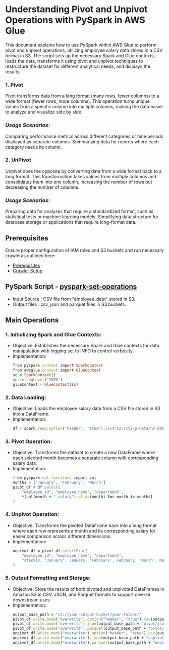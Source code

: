 # Understanding Pivot and Unpivot Operations with PySpark in AWS Glue

This document explains how to use PySpark within AWS Glue to perform pivot and unpivot operations, utilizing employee salary data stored in a CSV format in S3. The script sets up the necessary Spark and Glue contexts, loads the data, transforms it using pivot and unpivot techniques to restructure the dataset for different analytical needs, and displays the results.

### 1. Pivot 
Pivot transforms data from a long format (many rows, fewer columns) to a wide format (fewer rows, more columns). This operation turns unique values from a specific column into multiple columns, making the data easier to analyze and visualize side by side.

### *Usage Scenarios*:

Comparing performance metrics across different categories or time periods displayed as separate columns.
Summarizing data for reports where each category needs its column.

### 2. UnPivot
Unpivot does the opposite by converting data from a wide format back to a long format. This transformation takes values from multiple columns and consolidates them into one column, increasing the number of rows but decreasing the number of columns.

### *Usage Scenarios*:

Preparing data for analyses that require a standardized format, such as statistical tests or machine learning models.
Simplifying data structure for database storage or applications that require long-format data.

## Prerequisites

Ensure proper configuration of IAM roles and S3 buckets and run necessary crawleras outlined here:

* [Prerequisites]((/prerequisites.md)) 
* [Crawler Setup](/aws-glue-crawler.md)

##  PySpark Script - [pyspark-set-operations](../glue-code/ti-pyspark-pivot-unpivot.py)
- Input Source          : CSV file from "employee_dept" stored in S3.
- Output files          : csv, json and parquet files in S3 buckets.

## Main Operations

### 1. Initializing Spark and Glue Contexts:
* Objective: Establishes the necessary Spark and Glue contexts for data manipulation with logging set to INFO to control verbosity.
* Implementation:
  ```ruby
  from pyspark.context import SparkContext
  from awsglue.context import GlueContext
  sc = SparkContext()
  sc.setLogLevel("INFO")
  glueContext = GlueContext(sc)
  ```
### 2. Data Loading:
* Objective: Loads the employee salary data from a CSV file stored in S3 into a DataFrame.
* Implementation:
  ```ruby
  df = spark.read.option("header", "true").csv("s3://ti-p-data/hr-data/employee_dept/")
  ```
### 3. Pivot Operation:
* Objective: Transforms the dataset to create a new DataFrame where each selected month becomes a separate column with corresponding salary data.
* Implementation:
  ```ruby
  from pyspark.sql.functions import col
  months = ['January', 'February', 'March']
  pivot_df = df.select(
      "employee_id", "employee_name", "department",
      *[col(month + "_salary").alias(month) for month in months]
  )
  ```
### 4. Unpivot Operation:
* Objective: Transforms the pivoted DataFrame back into a long format where each row represents a month and its corresponding salary for easier comparison across different dimensions.
* Implementation:
  ```ruby
  unpivot_df = pivot_df.selectExpr(
      "employee_id", "employee_name", "department",
      "stack(3, 'January', January, 'February', February, 'March', March) as (month, salary)"
  )
  ```
### 5. Output Formatting and Storage:
* Objective: Store the results of both pivoted and unpivoted DataFrames in Amazon S3 in CSV, JSON, and Parquet formats to support diverse downstream uses.
* Implementation:
  ```ruby
  output_base_path = "s3://your-output-bucket/your-folder/"
  pivot_df.write.mode("overwrite").option("header", "true").csv(output_base_path + "pivot/csv/")
  pivot_df.write.mode("overwrite").json(output_base_path + "pivot/json/")
  pivot_df.write.mode("overwrite").parquet(output_base_path + "pivot/parquet/")
  unpivot_df.write.mode("overwrite").option("header", "true").csv(output_base_path + "unpivot/csv/")
  unpivot_df.write.mode("overwrite").json(output_base_path + "unpivot/json/")
  unpivot_df.write.mode("overwrite").parquet(output_base_path + "unpivot/parquet/")

  ```
